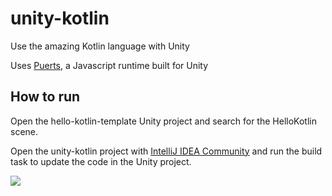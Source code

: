 # unity-kotlin
Use the amazing Kotlin language with Unity

Uses [Puerts](https://github.com/Tencent/puerts), a Javascript runtime built for Unity

## How to run

Open the hello-kotlin-template Unity project and search for the HelloKotlin scene.

Open the unity-kotlin project with [IntelliJ IDEA Community](https://www.jetbrains.com/idea/download/) and run the build task to update the code in the Unity project.

![](https://github.com/hiperbou/unity-kotlin/blob/master/screenshots/hello-kotlin.jpg)
